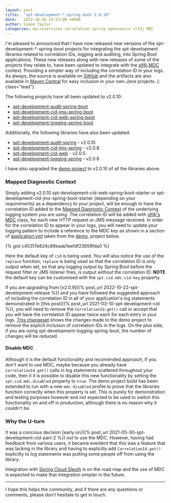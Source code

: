 ```yaml
---
layout: post
title:  "spt-development-*-spring-boot 2.0.10"
date:   2022-10-26 19:53:00 +0000
author: Simon Taylor
categories: microservices correlation spring opensource slf4j MDC
---
```

I'm pleased to announced that I have now released new versions of the spt-development-*-spring-boot projects for integrating the spt-development
libraries related to correlation IDs, logging and auditing, into Spring Boot applications. These new releases along with new releases of some of
the projects they relate to, have been updated to integrate with the [slf4j MDC](https://www.slf4j.org/api/org/slf4j/MDC.html) context. Providing
a simpler way of including the correlation ID in your logs. As always, the source is available on [GitHub](https://github.com/spt-development) and 
the artifacts are also available in [Maven Central](https://mvnrepository.com/artifact/com.spt-development) for easy inclusion in your own 
<em>Java</em> projects.
{: class="lead"}

The following projects have all been updated to v2.0.10:

* [spt-development-audit-spring-boot](https://github.com/spt-development/spt-development-audit-spring-boot)
* [spt-development-cid-jms-spring-boot](https://github.com/spt-development/spt-development-cid-jms-spring-boot)
* [spt-development-cid-web-spring-boot](https://github.com/spt-development/spt-development-cid-web-spring-boot)
* [spt-development-logging-spring-boot](https://github.com/spt-development/spt-development-logging-spring-boot)

Additionally, the following libraries have also been updated:

* [spt-development-audit-spring](https://github.com/spt-development/spt-development-audit-spring) - v2.0.10
* [spt-development-cid-jms-spring](https://github.com/spt-development/spt-development-cid-jms-spring) - v2.0.8
* [spt-development-cid-web](https://github.com/spt-development/spt-development-cid-web) - v2.0.5
* [spt-development-logging-spring](https://github.com/spt-development/spt-development-logging-spring) - v2.0.8

I have also upgraded the [demo project](https://github.com/spt-development/spt-development-demo) to v2.0.10 of all the libraries above.

### Mapped Diagnostic Context

Simply adding v2.0.10 spt-development-cid-web-spring-boot-starter or spt-development-cid-jms-spring-boot-starter (depending on your requirements)
as a dependency to your project, will be enough to have the correlation ID added to the [Mapped Diagnostic Context](https://logback.qos.ch/manual/mdc.html) 
of the underlying logging system you are using. The correlation ID will be added with [slf4j's MDC](https://www.slf4j.org/api/org/slf4j/MDC.html) class, 
for each new HTTP request or JMS message received. In order for the correlation ID to appear in your logs, you will need to update your logging pattern to 
include a reference to the MDC key as shown in a section of 
[application.yml](https://github.com/spt-development/spt-development-demo/blob/main/src/main/resources/application.yml) taken from the
[demo](https://github.com/spt-development/spt-development-demo), project below.

{% gist c45317e824c89eaab1eefdf23659fda0 %}

Here the default key of `cid` is being used. You will also notice the use of the `replace` function; `replace` is being used so that the correlation ID
is only output when set, so that any logging output by Spring Boot before the request filter or JMS listener fires, is output *without* the 
correlation ID. **NOTE** the default key can be customised with the `spt.cid.mdc.cid-key` property.

If you are upgrading from [v2.0.9]({% post_url 2022-10-22-spt-development-release %}) and you have followed the suggested approach of including the
correlation ID in all of your application's log statements demonstrated in [this post]({% post_url 2021-03-10-spt-development-cid %}), you will need
to remove the `CorrelationId.get()` call or accept that you will have the correlation ID appear twice each for each entry in your logs. 
[This changeset](https://github.com/spt-development/spt-development-demo/commit/72358a18c912f7395cb71c4df3962860c97dade1#diff-431ef65f9135a677edec67313f319a2a122952c150df775cb0796db7a2ccb43a)
shows the changes made to the demo project to remove the explicit inclusion of correlation IDs in the logs. On the plus side, if you are using
spt-development-logging-spring-boot, the number of changes will be reduced.

#### Disable MDC

Although it is the default functionality and recomended approach, if you don't want to use MDC, maybe because you already have `CorrelationId.get()` calls
in log statements scattered throughout your code, then it it is possible to disable this new functionality by setting the `spt.cid.mdc.disabled` property to `true`.
The demo project build has been extended to run with a new `mdc-disabled` profile to prove that the libraries function correctly when this property is set. This
is purely for demonstration and testing purposes however and not expected to be used to switch this functionality on and off in production, although there is 
no reason why it couldn't be.

### Why the U-turn

It was a concious decision [early on]({% post_url 2021-05-30-spt-development-cid-part-2 %}) *not* to use the MDC. However, having had feedback from various
users, it became eveident that this was a feature that was lacking in the library and having to explicitly add `CorrelationId.get()` explicitly to log
statements was putting some people off from using the library.

Integration with [Spring Cloud Sleuth](https://spring.io/projects/spring-cloud-sleuth) is on the road map and the use of MDC is expected to make that integration 
simpler in the future.

---

I hope this helps the community, and if there are any questions or comments, please don't hesitate to get in touch.
